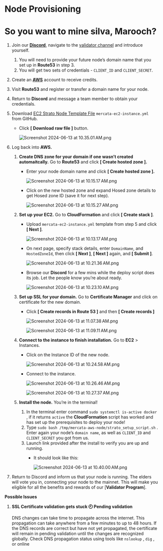 # Node Provisioning

# So you want to mine silva, Marooch?

1. Join our [**Discord**](https://discord.gg/QTWxdZaM), navigate to the [validator channel](https://discord.com/channels/1074825209175093349/1241065063452770434) and introduce yourself.
    1. You will need to provide your future node’s domain name that you set up in **Route53** in step 3.
    2. You will get two sets of credentials - `CLIENT_ID` and `CLIENT_SECRET`.
2. Create an [**AWS**](https://aws.amazon.com/) account to receive credits.
3. Visit **Route53** and register or transfer a domain name for your node.
4. Return to **Discord** and message a team member to obtain your credentials.
5. Download [EC2 Strato Node Template File](https://github.com/andyakovlev/mercata-aws-node/blob/main/mercata-ec2-instance.yml) `mercata-ec2-instance.yml` from GitHub.
    - Click **[ Download raw file ]** button.
        
        ![Screenshot 2024-06-13 at 10.35.01 AM.png](screengrabs/Screenshot_2024-06-13_at_10.35.01_AM.png)
        
6. Log back into **AWS.**
    1. **Create DNS zone for your domain if one wasn’t created automaitcally.** Go to **Route53** and click **[ Create hosted zone ].**
        - Enter your node domain name and click **[ Create hosted zone ].**
            
            ![Screenshot 2024-06-13 at 10.15.17 AM.png](screengrabs/Screenshot_2024-06-13_at_10.15.17_AM.png)
            
        - Click on the new hosted zone and expand Hosed zone details to get Hosed zone ID (save it for next step).
            
            ![Screenshot 2024-06-13 at 10.15.27 AM.png](screengrabs/Screenshot_2024-06-13_at_10.15.27_AM.png)
            
    2. **Set up your EC2.** Go to **CloudFormation** and click **[ Create stack ]**.
        - Upload `mercata-ec2-instance.yml` template from step 5 and click **[ Next ]**.
            
            ![Screenshot 2024-06-13 at 10.13.17 AM.png](screengrabs/Screenshot_2024-06-13_at_10.13.17_AM.png)
            
        - On next page, specify stack details, enter `DomainName`, and `HostedZoneId`, then click **[ Next ]**, **[ Next ]** again, and **[ Submit ]**.
            
            ![Screenshot 2024-06-13 at 10.21.36 AM.png](screengrabs/Screenshot_2024-06-13_at_10.21.36_AM.png)
            
        - Browse our **Discord** for a few mins while the deploy script does its job. Let the people know you’re about ready.
            
            ![Screenshot 2024-06-13 at 10.23.10 AM.png](screengrabs/Screenshot_2024-06-13_at_10.23.10_AM.png)
            
    3. **Set up SSL for your domain.** Go to **Certificate Manager** and click on certificate for the new domain.
        - Click **[ Create records in Route 53 ]** and then **[ Create records ]**
            
            ![Screenshot 2024-06-13 at 11.07.38 AM.png](screengrabs/Screenshot_2024-06-13_at_11.07.38_AM.png)
            
            ![Screenshot 2024-06-13 at 11.09.11 AM.png](screengrabs/Screenshot_2024-06-13_at_11.09.11_AM.png)
            
    4. **Connect to the instance to finish installation.** Go to **EC2** > Instances.
        - Click on the Instance ID of the new node.
            
            ![Screenshot 2024-06-13 at 10.24.58 AM.png](screengrabs/Screenshot_2024-06-13_at_10.24.58_AM.png)
            
        - Connect to the instance.
            
            ![Screenshot 2024-06-13 at 10.26.46 AM.png](screengrabs/Screenshot_2024-06-13_at_10.26.46_AM.png)
            
            ![Screenshot 2024-06-13 at 10.27.37 AM.png](screengrabs/Screenshot_2024-06-13_at_10.27.37_AM.png)
            
    5. **Install the node.** You’re in the terminal! 
        1. In the terminal enter command `sudo systemctl is-active docker` , if it returns `active` the **CloudFormation** script has worked and has set up the prerequisites to deploy your node! 
        2. Type `sudo bash /tmp/mercata-aws-node/strato_setup_script.sh` . Enter again your node’s `domain name`, as well as `CLIENT_ID` and `CLIENT_SECRET` you got from us.
        3. Launch link provided after the install to verify you are up and running. 
            - It should look like this:
                
                ![Screenshot 2024-06-13 at 10.40.00 AM.png](screengrabs/Screenshot_2024-06-13_at_10.40.00_AM.png)
                
7. Return to Discord and inform us that your node is running. The elders will vote you in, connecting your node to the mainnet. This will make you eligible for all the benefits and rewards of our [**Validator Program**].

**Possible Issues**

1. **SSL Certificate validation gets stuck 🕘 Pending validation**
    
    DNS changes can take time to propagate across the internet. This propagation can take anywhere from a few minutes to up to 48 hours. If the DNS records are correct but have not yet propagated, the certificate will remain in pending validation until the changes are recognized globally. Check DNS propagation status using tools like `nslookup` , `dig` , or online